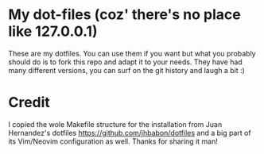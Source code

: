 # My dot-files (coz' there's no place like 127.0.0.1)

These are my dotfiles. You can use them if you want but what you probably
should do is to fork this repo and adapt it to your needs. They have had many
different versions, you can surf on the git history and laugh a bit :)

# Credit

I copied the wole Makefile structure for the installation from Juan Hernandez's
dotfiles https://github.com/jhbabon/dotfiles and a big part of its Vim/Neovim
configuration as well. Thanks for sharing it man!
